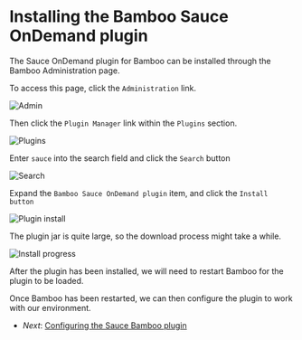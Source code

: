 Installing the Bamboo Sauce OnDemand plugin
=============

The Sauce OnDemand plugin for Bamboo can be installed through the Bamboo Administration page.

To access this page, click the `Administration` link.

![Admin](##admin.png##)

Then click the `Plugin Manager` link within the `Plugins` section.

![Plugins](##plugins.png##)

Enter `sauce` into the search field and click the `Search` button

![Search](##sauce-search.png##)

Expand the `Bamboo Sauce OnDemand plugin` item, and click the `Install button`

![Plugin install](##plugin-install.png##)

The plugin jar is quite large, so the download process might take a while.

![Install progress](##install-progress.png##)

After the plugin has been installed, we will need to restart Bamboo for the plugin to be loaded.

Once Bamboo has been restarted, we can then configure the plugin to work with our environment.

* _Next_: [Configuring the Sauce Bamboo plugin](##03-Configuration.md##)